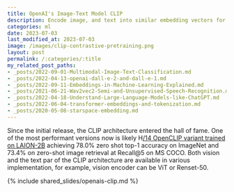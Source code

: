 ```yaml
---
title: OpenAI's Image-Text Model CLIP
description: Encode image, and text into similar embedding vectors for multimodality.
categories: ml
date: 2023-07-03
last_modified_at: 2023-07-03
image: /images/clip-contrastive-pretraining.png
layout: post
permalink: /:categories/:title
my_related_post_paths:
- _posts/2022-09-01-Multimodal-Image-Text-Classification.md
- _posts/2022-04-13-openai-dall-e-2-and-dall-e-1.md
- _posts/2022-09-11-Embeddings-in-Machine-Learning-Explained.md
- _posts/2021-06-21-Wav2vec2-Semi-and-Unsupervised-Speech-Recognition.md
- _posts/2022-04-18-Understand-Large-Language-Models-like-ChatGPT.md
- _posts/2022-06-04-transformer-embeddings-and-tokenization.md
- _posts/2020-05-08-starspace-embedding.md
---
```


Since the initial release, the CLIP architecture entered the hall of fame.
One of the most performant versions now is likely H[/14 OpenCLIP variant trained on LAION-2B](https://laion.ai/blog/large-openclip/) achieving 78.0% zero shot top-1 accuracy on ImageNet and 73.4% on zero-shot image retrieval at Recall@5 on MS COCO.
Both vision and the text par of the CLIP architecture are available in various implementation, for example, vision encoder can be ViT or Renset-50.


{% include shared_slides/openais-clip.md %}
